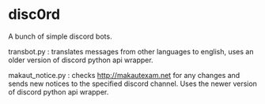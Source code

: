 # disc0rd
A bunch of simple discord bots.


transbot.py : translates messages from other languages to english, uses an older version of discord python api wrapper.


makaut_notice.py : checks http://makautexam.net for any changes and sends new notices to the specified discord channel. Uses the newer version of discord python api wrapper.
